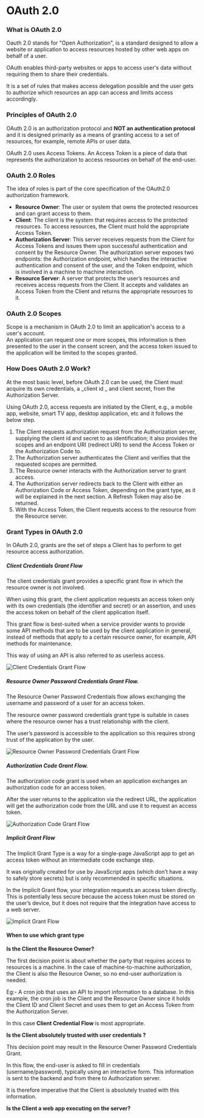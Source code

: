 
# OAuth 2.0

### What is OAuth 2.0
Oauth 2.0 stands for "Open Authorization", is a standard designed to allow a website or application to access resources hosted by other web apps on behalf of a user.

OAuth enables third-party websites or apps to access user's data without requiring them to share their credentials.

It is a set of rules that makes access delegation possible and the user gets to authorize which resources an app can access and limits access accordingly.

### Principles of OAuth 2.0
OAuth 2.0 is an authorization protocol and **NOT an authentication protocol** and it is designed primarily as a means of granting access to a set of resources, for example, remote APIs or user data.

OAuth 2.0 uses Access Tokens. An Access Token is a piece of data that represents the authorization to access resources on behalf of the end-user.

### OAuth 2.0 Roles
The idea of roles is part of the core specification of the OAuth2.0 authorization framework.
* **Resource Owner**: The user or system that owns the protected resources and can grant access to them.
* **Client**: The client is the system that requires access to the protected resources. To access resources, the Client must hold the appropriate Access Token.
* **Authorization Server**: This server receives requests from the Client for Access Tokens and issues them upon successful authentication and consent by the Resource Owner. The authorization server exposes two endpoints: the Authorization endpoint, which handles the interactive authentication and consent of the user, and the Token endpoint, which is involved in a machine to machine interaction.
* **Resource Server**: A server that protects the user’s resources and receives access requests from the Client. It accepts and validates an Access Token from the Client and returns the appropriate resources to it.

### OAuth 2.0 Scopes

Scope is a mechanism in OAuth 2.0 to limit an application's access to a user's account.<br/>
An application can request one or more scopes, this information is then presented to the user in the consent screen, and the access token issued to the application will be limited to the scopes granted.<br/>

### How Does OAuth 2.0 Work?

At the most basic level, before OAuth 2.0 can be used, the Client must acquire its own credentials, a _client id _ and client secret, from the Authorization Server.

Using OAuth 2.0, access requests are initiated by the Client, e.g., a mobile app, website, smart TV app, desktop application, etc and it follows the below step.
1. The Client requests authorization request from the Authorization server, supplying the client id and secret to as identification; it also provides the scopes and an endpoint URI (redirect URI) to send the Access Token or the Authorization Code to.
2. The Authorization server authenticates the Client and verifies that the requested scopes are permitted.
3. The Resource owner interacts with the Authorization server to grant access.
4. The Authorization server redirects back to the Client with either an Authorization Code or Access Token, depending on the grant type, as it will be explained in the next section. A Refresh Token may also be returned.
5. With the Access Token, the Client requests access to the resource from the Resource server.

### Grant Types in OAuth 2.0

In OAuth 2.0, grants are the set of steps a Client has to perform to get resource access authorization.

##### Client Credentials Grant Flow
The client credentials grant provides a specific grant flow in which the resource owner is not involved. 

When using this grant, the client application requests an access token only with its own credentials (the identifier and secret) or an assertion, and uses the access token on behalf of the client application itself. 

This grant flow is best-suited when a service provider wants to provide some API methods that are to be used by the client application in general, instead of methods that apply to a certain resource owner, for example, API methods for maintenance. 

This way of using an API is also referred to as userless access.

![Client Credentials Grant Flow](https://github.com/Senthuran100/oauth2.0/blob/main/gif/Client_Credentials.gif)

##### Resource Owner Password Credentials Grant Flow.
The Resource Owner Password Credentials flow allows exchanging the username and password of a user for an access token.

The resource owner password credentials grant type is suitable in cases where the resource owner has a trust relationship with the client.

The user’s password is accessible to the application so this requires strong trust of the application by the user.

![Resource Owner Password Credentials Grant Flow](https://github.com/Senthuran100/oauth2.0/blob/main/gif/Password_Grant.gif)

##### Authorization Code Grant Flow.

The authorization code grant is used when an application exchanges an authorization code for an access token.

After the user returns to the application via the redirect URL, the application will get the authorization code from the URL and use it to request an access token.

![Authorization Code Grant Flow](https://github.com/Senthuran100/oauth2.0/blob/main/gif/Authorization_Code.gif)

##### Implicit Grant Flow
The Implicit Grant Type is a way for a single-page JavaScript app to get an access token without an intermediate code exchange step.

It was originally created for use by JavaScript apps (which don’t have a way to safely store secrets) but is only recommended in specific situations.

In the Implicit Grant flow, your integration requests an access token directly. This is potentially less secure because the access token must be stored on the user’s device, but it does not require that the integration have access to a web server.


![Implicit Grant Flow](https://github.com/Senthuran100/oauth2.0/blob/main/gif/Implicit_Flow.gif)

#### When to use which grant type

**Is the Client the Resource Owner?**

The first decision point is about whether the party that requires access to resources is a machine. In the case of machine-to-machine authorization, the Client is also the Resource Owner, so no end-user authorization is needed.

Eg:- A cron job that uses an API to import information to a database.
In this example, the cron job is the Client and the Resource Owner since it holds the Client ID and Client Secret and uses them to get an Access Token from the Authorization Server.

In this case **Client Credential Flow** is most appropriate.

**Is the Client absolutely trusted with user credentials ?**

This decision point may result in the Resource Owner Password Credentials Grant. 

In this flow, the end-user is asked to fill in credentials (username/password), typically using an interactive form. This information is sent to the backend and from there to Authorization server. 

It is therefore imperative that the Client is absolutely trusted with this information.

**Is the Client a web app executing on the server?**




